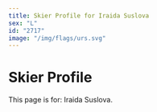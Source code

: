 ```yaml
---
title: Skier Profile for Iraida Suslova
sex: "L"
id: "2717"
image: "/img/flags/urs.svg" 
---
```


# Skier Profile

This page is for: Iraida Suslova.
    